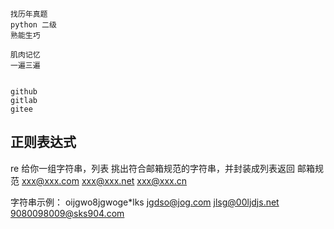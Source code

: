 
```
找历年真题
python 二级
熟能生巧

肌肉记忆
一遍三遍


github
gitlab
gitee
```

## 正则表达式
re
给你一组字符串，列表
挑出符合邮箱规范的字符串，并封装成列表返回
邮箱规范
xxx@xxx.com
xxx@xxx.net
xxx@xxx.cn

字符串示例：
oijgwo8jgwoge*lks
jgdso@jog.com
jlsg@00ljdjs.net
9080098009@sks904.com

